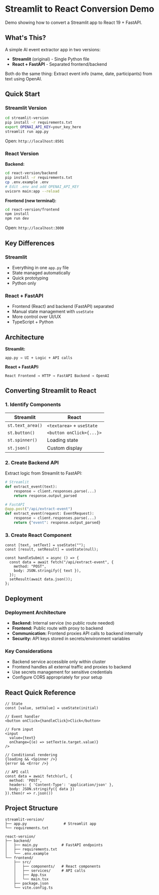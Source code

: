 # Streamlit to React Conversion Demo

Demo showing how to convert a Streamlit app to React 19 + FastAPI.

## What's This?

A simple AI event extractor app in two versions:

- **Streamlit** (original) - Single Python file
- **React + FastAPI** - Separated frontend/backend

Both do the same thing: Extract event info (name, date, participants) from text using OpenAI.

## Quick Start

### Streamlit Version

```bash
cd streamlit-version
pip install -r requirements.txt
export OPENAI_API_KEY=your_key_here
streamlit run app.py
```

Open: `http://localhost:8501`

### React Version

**Backend:**

```bash
cd react-version/backend
pip install -r requirements.txt
cp .env.example .env
# Edit .env and add OPENAI_API_KEY
uvicorn main:app --reload
```

**Frontend (new terminal):**

```bash
cd react-version/frontend
npm install
npm run dev
```

Open: `http://localhost:3000`

## Key Differences

### Streamlit

- Everything in one `app.py` file
- State managed automatically
- Quick prototyping
- Python only

### React + FastAPI

- Frontend (React) and backend (FastAPI) separated
- Manual state management with `useState`
- More control over UI/UX
- TypeScript + Python

## Architecture

**Streamlit:**

```
app.py → UI + Logic + API calls
```

**React + FastAPI:**

```
React Frontend → HTTP → FastAPI Backend → OpenAI
```

## Converting Streamlit to React

### 1. Identify Components

| Streamlit        | React                     |
| ---------------- | ------------------------- |
| `st.text_area()` | `<textarea>` + `useState` |
| `st.button()`    | `<button onClick={...}>`  |
| `st.spinner()`   | Loading state             |
| `st.json()`      | Custom display            |

### 2. Create Backend API

Extract logic from Streamlit to FastAPI:

```python
# Streamlit
def extract_event(text):
    response = client.responses.parse(...)
    return response.output_parsed

# FastAPI
@app.post("/api/extract-event")
def extract_event(request: EventRequest):
    response = client.responses.parse(...)
    return {"event": response.output_parsed}
```

### 3. Create React Component

```tsx
const [text, setText] = useState("");
const [result, setResult] = useState(null);

const handleSubmit = async () => {
  const data = await fetch("/api/extract-event", {
    method: "POST",
    body: JSON.stringify({ text }),
  });
  setResult(await data.json());
};
```

## Deployment

### Deployment Architecture

- **Backend:** Internal service (no public route needed)
- **Frontend:** Public route with proxy to backend
- **Communication:** Frontend proxies API calls to backend internally
- **Security:** API keys stored in secrets/environment variables

### Key Considerations

- Backend service accessible only within cluster
- Frontend handles all external traffic and proxies to backend
- Use secrets management for sensitive credentials
- Configure CORS appropriately for your setup

## React Quick Reference

```tsx
// State
const [value, setValue] = useState(initial)

// Event handler
<button onClick={handleClick}>Click</button>

// Form input
<input
  value={text}
  onChange={(e) => setText(e.target.value)}
/>

// Conditional rendering
{loading && <Spinner />}
{error && <Error />}

// API call
const data = await fetch(url, {
  method: 'POST',
  headers: { 'Content-Type': 'application/json' },
  body: JSON.stringify({ data })
}).then(r => r.json())
```

## Project Structure

```
streamlit-version/
├── app.py                 # Streamlit app
└── requirements.txt

react-version/
├── backend/
│   ├── main.py           # FastAPI endpoints
│   ├── requirements.txt
│   └── .env.example
└── frontend/
    ├── src/
    │   ├── components/   # React components
    │   ├── services/     # API calls
    │   ├── App.tsx
    │   └── main.tsx
    ├── package.json
    └── vite.config.ts
```

